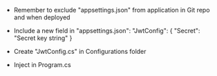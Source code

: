 ﻿- Remember to exclude "appsettings.json" from application in Git repo and when deployed

- Include a new field in "appsettings.json":
"JwtConfig": {
    "Secret":  "Secret key string"
  }
- Create "JwtConfig.cs" in Configurations folder
- Inject in Program.cs